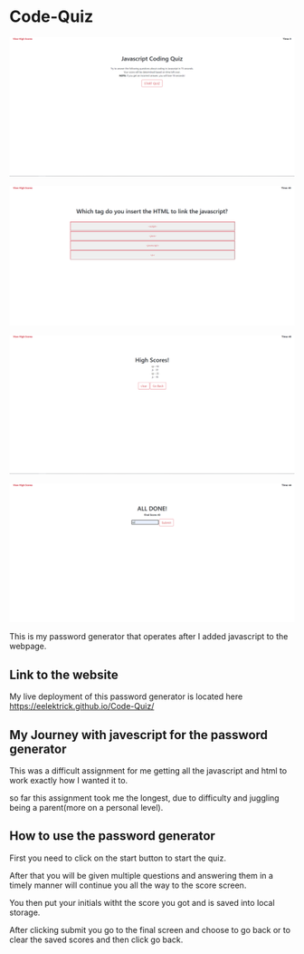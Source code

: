 # Code-Quiz

![Screen shot of code-quiz](assets/images/mainPage.PNG)

![Screen shot of code-quiz with questions](assets/images/question.PNG)

![Screen shot of code-quiz with results](assets/images/scores.PNG)

![Screen shot of code-quiz with clear or go back](assets/images/submit.PNG)

This is my password generator that operates after I added javascript to the webpage.

## Link to the website

My live deployment of this password generator is located here <https://eelektrick.github.io/Code-Quiz/>

## My Journey with javescript for the password generator

This was a difficult assignment for me getting all the javascript and html to work exactly how I wanted it to.

so far this assignment took me the longest, due to difficulty and juggling being a parent(more on a personal level).

## How to use the password generator

First you need to click on the start button to start the quiz.

After that you will be given multiple questions and answering them in a timely manner will continue you all the way to the score screen.

You then put your initials witht the score you got and is saved into local storage.

After clicking submit you go to the final screen and choose to go back or to clear the saved scores and then click go back.